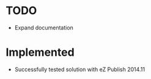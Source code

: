 TODO
====

* Expand documentation


Implemented
====

* Successfully tested solution with eZ Publish 2014.11

